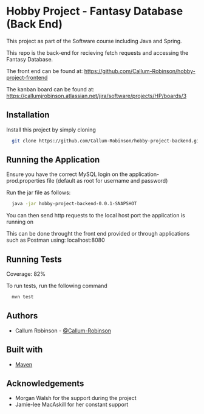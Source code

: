 
# Hobby Project - Fantasy Database (Back End)

This project as part of the Software course including Java and Spring.

This repo is the back-end for recieving fetch requests and accessing the Fantasy Database.

The front end can be found at:
https://github.com/Callum-Robinson/hobby-project-frontend

The kanban board can be found at:
https://callumjrobinson.atlassian.net/jira/software/projects/HP/boards/3



## Installation

Install this project by simply cloning

```bash
  git clone https://github.com/Callum-Robinson/hobby-project-backend.git
```


## Running the Application

Ensure you have the correct MySQL login on the application-prod.properties file (default as root for username and password)

Run the jar file as follows:

```bash
  java -jar hobby-project-backend-0.0.1-SNAPSHOT
```
You can then send http requests to the local host port the application is running on

This can be done throught the front end provided or through applications such as Postman using: localhost:8080
## Running Tests

Coverage: 82%

To run tests, run the following command

```bash
  mvn test
```


## Authors

- Callum Robinson - [@Callum-Robinson](https://github.com/Callum-Robinson)


## Built with
 - [Maven](https://maven.apache.org/)
## Acknowledgements

 - Morgan Walsh for the support during the project
 - Jamie-lee MacAskill for her constant support

